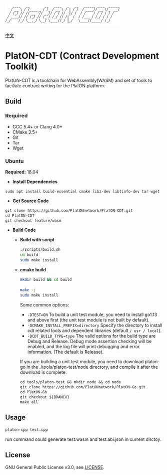 ![logo](./docs/images/platon-cdt-logo.png)

[中文](./README_cn.md)

# PlatON-CDT (Contract Development Toolkit)

PlatON-CDT is a toolchain for WebAssembly(WASM) and set of tools to faciliate
contract writing for the PlatON platform.

## Build

### Required

- GCC 5.4+ or Clang 4.0+
- CMake 3.5+
- Git
- Tar
- Wget

### Ubuntu

**Required:** 18.04

- **Install Dependencies**

``` shell
sudo apt install build-essential cmake libz-dev libtinfo-dev tar wget
```

- **Get Source Code**

```shell
git clone https://github.com/PlatONnetwork/PlatON-CDT.git
cd PlatON-CDT
git checkout feature/wasm
```

- **Build Code**

  - **Build with script**

    ``` sh
    ./scripts/build.sh
    cd build
    sudo make install
    ```

  - **cmake build**

    ``` sh
    mkdir build && cd build

    make -j
    sudo make install
    ```

    Some common options:
    - `-DTEST=ON` To build a unit test module, you need to install go1.13 and above first (the unit test module is not built by default).
    - `-DCMAKE_INSTALL_PREFIX=directory` Specify the directory to install cdt related tools and dependent libraries (default `/ usr / local`).
    - `-DCDT_BUILD_TYPE=type` The valid options for the build type are Debug and Release. Debug mode assertion checking will be enabled, and the log file will print debugging and error information. (The default is Release).

    If you are building a unit test module, you need to download platon-go in the ./tools/platon-test/node directory, and compile it after the download is complete.

    ```shell
    cd tools/platon-test && mkdir node && cd node
    git clone https://github.com/PlatONnetwork/PlatON-Go.git
    cd PlatON-Go
    git checkout ${BRANCH}
    make all
    ```
## Usage

``` bash
platon-cpp test.cpp
```

run command could generate test.wasm and test.abi.json in current dirctoy.

## License

GNU General Public License v3.0, see [LICENSE](https://github.com/PlatONnetwork/PlatON-CDT/blob/master/LICENSE).
